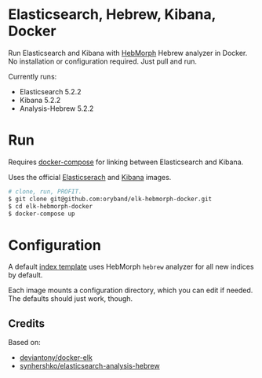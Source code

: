 # Elasticsearch, Hebrew, Kibana, Docker

Run Elasticsearch and Kibana with [HebMorph][hebmorph] Hebrew analyzer in Docker.
No installation or configuration required.
Just pull and run.

Currently runs:

- Elasticsearch 5.2.2
- Kibana 5.2.2
- Analysis-Hebrew 5.2.2

# Run

Requires [docker-compose][compose] for linking between Elasticsearch and Kibana.

Uses the official [Elasticserach][elasticsearch docker]
and [Kibana][kibana docker] images.

```bash
# clone, run, PROFIT.
$ git clone git@github.com:oryband/elk-hebmorph-docker.git
$ cd elk-hebmorph-docker
$ docker-compose up
```

# Configuration

A default [index template][index template] uses HebMorph `hebrew` analyzer
for all new indices by default.

Each image mounts a configuration directory, which you can edit if needed.
The defaults should just work, though.

## Credits

Based on:

- [deviantony/docker-elk][docker-elk]
- [synhershko/elasticsearch-analysis-hebrew][analysis-hebrew]


[hebmorph]: http://code972.com/hebmorph
[docker-elk]: https://github.com/deviantony/docker-elk
[analysis-hebrew]: https://github.com/synhershko/elasticsearch-analysis-hebrew
[compose]: https://www.docker.com/products/docker-compose
[elasticsearch docker]: https://hub.docker.com/_/elasticsearch/
[kibana docker]: https://hub.docker.com/_/kibana/
[index template]: https://www.elastic.co/guide/en/elasticsearch/reference/1.7/indices-templates.html
